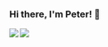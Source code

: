 ### Hi there, I'm Peter! 👋

<img align="left" src="https://streak-stats.demolab.com/?user=petrsima&theme=graywhite)](https://git.io/streak-stats"/>

<img align="left" src="https://github-readme-stats.vercel.app/api/top-langs/?username=petrsima&layout=compact&card_width=445px&theme=swift)](https://github.com/petrsima/github-readme-stats" />
